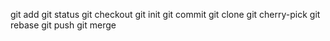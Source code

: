 git add
git status
git checkout
git init
git commit
git clone
git cherry-pick
git rebase
git push
git merge

